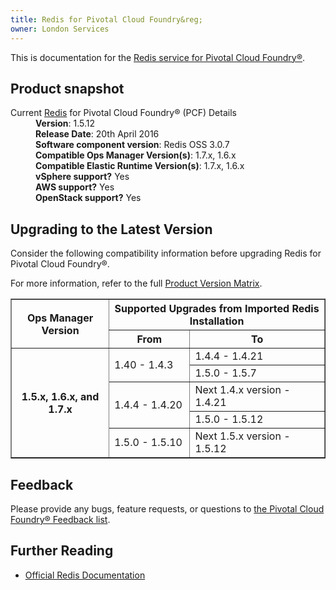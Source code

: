 ```yaml
---
title: Redis for Pivotal Cloud Foundry&reg;
owner: London Services
---
```


This is documentation for the [Redis service for Pivotal Cloud Foundry&reg;](https://network.pivotal.io/products/p-redis).

## Product snapshot

<dl>
<dt>Current <a href="https://network.pivotal.io/products/p-redis">Redis</a> for Pivotal Cloud Foundry&reg; (PCF) Details</dt>
<dd><strong>Version</strong>: 1.5.12 </dd>
<dd><strong>Release Date</strong>: 20th April 2016</dd>
<dd><strong>Software component version</strong>: Redis OSS 3.0.7</dd>
<dd><strong>Compatible Ops Manager Version(s)</strong>: 1.7.x, 1.6.x</dd>
<dd><strong>Compatible Elastic Runtime Version(s)</strong>: 1.7.x, 1.6.x</dd>
<dd><strong>vSphere support?</strong> Yes</dd>
<dd><strong>AWS support?</strong> Yes</dd>
<dd><strong>OpenStack support?</strong> Yes</dd>
</dl>

## Upgrading to the Latest Version

Consider the following compatibility information before upgrading Redis for Pivotal Cloud Foundry&reg;.

For more information, refer to the full [Product Version Matrix](../compatibility-matrix.pdf).

<table border="1" class="nice">
<tr>
	  <th rowspan="2">Ops Manager Version</td>
	  <th colspan="2">Supported Upgrades from Imported Redis Installation</td>
</tr>

<tr>
	<th>From</th>
	<th>To</th>
</tr>
<tr>
    <th rowspan="6">1.5.x, 1.6.x, and 1.7.x</th>
    <td rowspan="2">1.40 - 1.4.3</td>
    <td>1.4.4 - 1.4.21</td>
</tr>

<tr>
    <td>1.5.0 - 1.5.7</td>
</tr>

<tr>
    <td rowspan="2">1.4.4 - 1.4.20</td>
    <td> Next 1.4.x version - 1.4.21
</tr>

<tr>
    <td>1.5.0 - 1.5.12</td>
</tr>

<tr>
  <td>1.5.0 - 1.5.10</td>
  <td>Next 1.5.x version - 1.5.12</td>
</tr>


</table>

## Feedback

Please provide any bugs, feature requests, or questions to [the Pivotal Cloud Foundry&reg; Feedback list](mailto:pivotal-cf-feedback@pivotal.io).

## Further Reading

* [Official Redis Documentation](http://redis.io/documentation)

